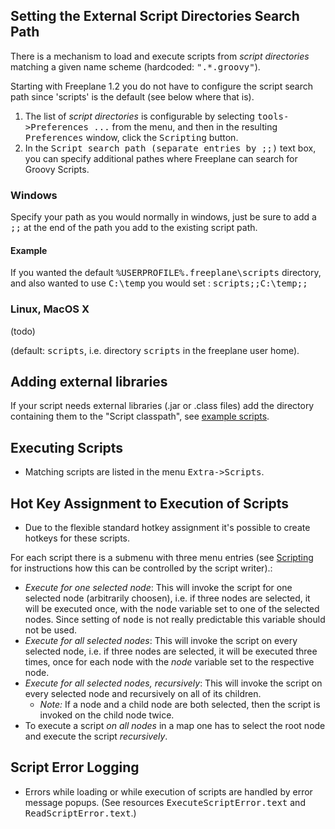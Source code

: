 ## Setting the External Script Directories Search Path

There is a mechanism to load and execute scripts from *script directories* matching a given name scheme (hardcoded: <tt>".*\.groovy"</tt>). 

Starting with Freeplane 1.2 you do not have to configure the script search path since 'scripts' is the default (see below where that is).

1. The list of *script directories* is configurable by selecting <tt>tools->Preferences ...</tt> from the menu, and then in the resulting <tt>Preferences</tt> window, click the <tt>Scripting</tt> button. 
2. In the <tt>Script search path (separate entries by ;;)</tt> text box, you can specify additional pathes where Freeplane can search for Groovy Scripts.
### Windows
Specify your path as you would normally in windows, just be sure to add a <tt>;;</tt> at the end of the path you add to the existing script path.
#### Example
If you wanted the default <tt>%USERPROFILE%\.freeplane\scripts</tt> directory, and also wanted to use <tt>C:\temp</tt> you would set :
    <tt>scripts;;C:\temp;;</tt>

### Linux, MacOS X
(todo)

(default: <tt>scripts</tt>, i.e. directory <tt>scripts</tt> in the freeplane user home).

## Adding external libraries
If your script needs external libraries (.jar or .class files) add the directory containing them to the "Script classpath", see [example scripts](Scripting.md).

## Executing Scripts
* Matching scripts are listed in the menu <tt>Extra->Scripts</tt>.

## Hot Key Assignment to Execution of Scripts

* Due to the flexible standard hotkey assignment it's possible to create hotkeys for these scripts.

For each script there is a submenu with three menu entries (see [Scripting](Scripting.md) for instructions how this can be controlled by the script writer).:
* *Execute for one selected node*: This will invoke the script for one selected node (arbitrarily choosen), i.e. if three nodes are selected, it will be executed once, with the <tt>node</tt> variable set to one of the selected nodes. Since setting of <tt>node</tt> is not really predictable this variable should not be used. 
* *Execute for all selected nodes*: This will invoke the script on every selected node, i.e. if three nodes are selected, it will be executed three times, once for each node with the *node* variable set to the respective node. 
* *Execute for all selected nodes, recursively*: This will invoke the script on every selected node and recursively on all of its children.
    * *Note:* If a node and a child node are both selected, then the script is invoked on the child node twice. 
* To execute a script *on all nodes* in a map one has to select the root node and execute the script *recursively*.

## Script Error Logging
* Errors while loading or while execution of scripts are handled by error message popups. (See resources <tt>ExecuteScriptError.text</tt> and <tt>ReadScriptError.text</tt>.)

<!-- ({Category:Script}) -->

